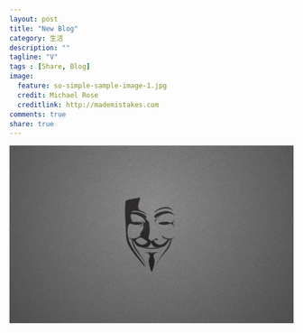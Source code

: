 ```yaml
---
layout: post
title: "New Blog"
category: 生活
description: ""
tagline: "V"
tags : [Share, Blog]
image:
  feature: so-simple-sample-image-1.jpg
  credit: Michael Rose
  creditlink: http://mademistakes.com
comments: true
share: true
---
```


![](/images/newblog.jpg)
